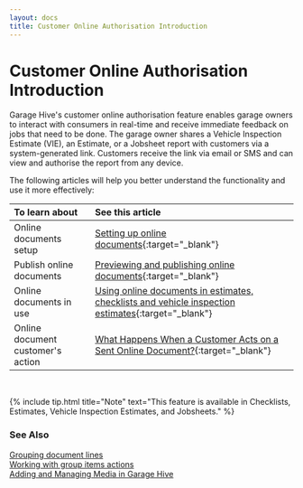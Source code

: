 ```yaml
---
layout: docs
title: Customer Online Authorisation Introduction
---
```


# Customer Online Authorisation Introduction 

Garage Hive's customer online authorisation feature enables garage owners to interact with consumers in real-time and receive immediate feedback on jobs that need to be done. The garage owner shares a Vehicle Inspection Estimate (VIE), an Estimate, or a Jobsheet report with customers via a system-generated link. Customers receive the link via email or SMS and can view and authorise the report from any device.

The following articles will help you better understand the functionality and use it more effectively:

| To learn about | See this article |
| :-------------- | :-------------- |
| Online documents setup | [Setting up online documents](garagehive-online-documents-setting-up-online-documents.html){:target="_blank"} |
| Publish online documents | [Previewing and publishing online documents](garagehive-online-documents-previewing-and-publishing-online-documents.html){:target="_blank"} |
| Online documents in use | [Using online documents in estimates, checklists and vehicle inspection estimates](garagehive-online-documents-using-online-documents-in-estimates-checklists-and-vehicle-inspection-estimates.html){:target="_blank"} |
| Online document customer's action | [What Happens When a Customer Acts on a Sent Online Document?](garagehive-online-documents-what-happens-for-customers-actions.html){:target="_blank"} |

<br>

{% include tip.html title="Note" text="This feature is available in Checklists, Estimates, Vehicle Inspection Estimates, and Jobsheets." %}
<br>

### **See Also**

[Grouping document lines](garagehive-group-items-grouping-document-lines.html) \
[Working with group items actions](garagehive-group-items-working-with-group-items-actions.html) \
[Adding and Managing Media in Garage Hive](garagehive-online-documents-adding-and-managing-media.html)
